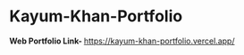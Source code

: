 # Kayum-Khan-Portfolio

<b>Web Portfolio Link- </b>
<a href="https://kayum-khan-portfolio.vercel.app/" target="_blank">
  https://kayum-khan-portfolio.vercel.app/
</a>

